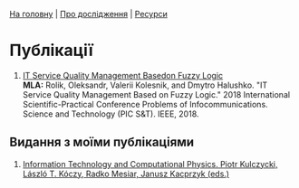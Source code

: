 [На головну](../../index.md) | [Про дослідження](index.md) | [Ресурси](resources.md)

# Публікації

1. [IT Service Quality Management Basedon Fuzzy Logic](https://ieeexplore.ieee.org/document/8632073)\
**MLA:** Rolik, Oleksandr, Valerii Kolesnik, and Dmytro Halushko. "IT Service Quality Management Based on Fuzzy Logic." 2018 International Scientific-Practical Conference Problems of Infocommunications. Science and Technology (PIC S&T). IEEE, 2018.

## Видання з моїми публікаціями
1. [Information Technology and Computational Physics. Piotr Kulczycki, László T. Kóczy, Radko Mesiar, Janusz Kacprzyk (eds.)](http://libgen.rs/book/index.php?md5=B7B6CFF8A1434DCF274A4B7F1A7BDCE5)